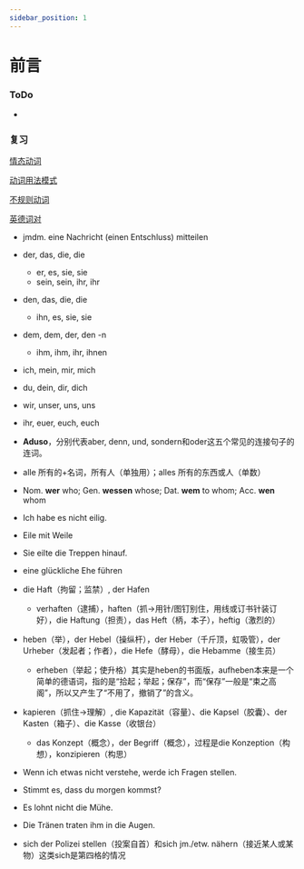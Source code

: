 ```yaml
---
sidebar_position: 1
---
```


# 前言

### ToDo

* 

### 复习

[情态动词](./动词/情态动词.md)

[动词用法模式](./动词/用法模式.md)

[不规则动词](./动词/不规则动词.md)

[英德词对](./其他/英德词对.md)

* jmdm. eine Nachricht (einen Entschluss) mitteilen
* der, das, die, die

  * er, es, sie, sie
  * sein, sein, ihr, ihr
* den, das, die, die
  * ihn, es, sie, sie
* dem, dem, der, den -n
  * ihm, ihm, ihr, ihnen
* ich, mein, mir, mich
* du, dein, dir, dich
* wir, unser, uns, uns
* ihr, euer, euch, euch
* **Aduso**，分别代表aber, denn, und, sondern和oder这五个常见的连接句子的连词。
* alle 所有的+名词，所有人（单独用）；alles 所有的东西或人（单数）
* Nom. **wer** who; Gen. **wessen** whose; Dat. **wem** to whom; Acc. **wen** whom
* Ich habe es nicht eilig.
* Eile mit Weile
* Sie eilte die Treppen hinauf.
* eine glückliche Ehe führen
* die Haft（拘留；监禁）, der Hafen

  * verhaften（逮捕），haften（抓→用针/图钉别住，用线或订书针装订好），die Haftung（担责），das Heft（柄，本子），heftig（激烈的）
* heben（举），der Hebel（操纵杆），der Heber（千斤顶，虹吸管），der Urheber（发起者；作者），die Hefe（酵母），die Hebamme（接生员）
  * erheben（举起；使升格）其实是heben的书面版，aufheben本来是一个简单的德语词，指的是“拾起；举起；保存”，而“保存”一般是“束之高阁”，所以又产生了“不用了，撤销了”的含义。
* kapieren（抓住→理解）, die Kapazität（容量）、die Kapsel（胶囊）、der Kasten（箱子）、die Kasse（收银台）

  * das Konzept（概念），der Begriff（概念），过程是die Konzeption（构想），konzipieren（构思）
* Wenn ich etwas nicht verstehe, werde ich Fragen stellen.
* Stimmt es, dass du morgen kommst?
* Es lohnt nicht die Mühe.
* Die Tränen traten ihm in die Augen.
* sich der Polizei stellen（投案自首）和sich jm./etw. nähern（接近某人或某物）这类sich是第四格的情况
